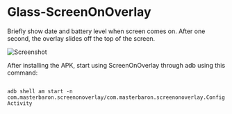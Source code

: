 Glass-ScreenOnOverlay
=====================

Briefly show date and battery level when screen comes on. After one second, the overlay slides off the top of the screen.


![Screenshot](https://github.com/TheMasterBaron/Glass-ScreenOnOverlay/blob/master/device-2013-12-08-200050.png?raw=true)

After installing the APK, start using ScreenOnOverlay through adb using this command: 

<code>
adb shell am start -n com.masterbaron.screenonoverlay/com.masterbaron.screenonoverlay.ConfigActivity
</code>
  
